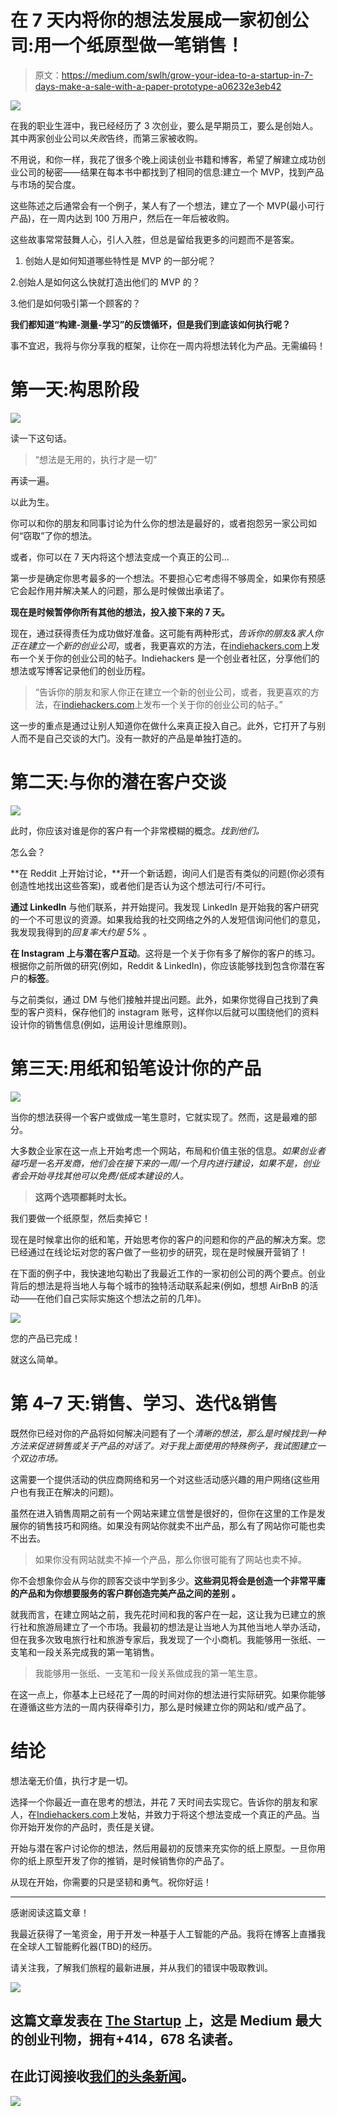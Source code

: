 # 在 7 天内将你的想法发展成一家初创公司:用一个纸原型做一笔销售！

> 原文：<https://medium.com/swlh/grow-your-idea-to-a-startup-in-7-days-make-a-sale-with-a-paper-prototype-a06232e3eb42>

![](img/5581b570d30f6f26fb13ca916cb17406.png)

在我的职业生涯中，我已经经历了 3 次创业，要么是早期员工，要么是创始人。其中两家创业公司以*失败*告终，而第三家被收购。

不用说，和你一样，我花了很多个晚上阅读创业书籍和博客，希望了解建立成功创业公司的秘密——结果在每本书中都找到了相同的信息:建立一个 MVP，找到产品与市场的契合度。

这些陈述之后通常会有一个例子，某人有了一个想法，建立了一个 MVP(最小可行产品)，在一周内达到 100 万用户，然后在一年后被收购。

这些故事常常鼓舞人心，引人入胜，但总是留给我更多的问题而不是答案。

1.  创始人是如何知道哪些特性是 MVP 的一部分呢？

2.创始人是如何这么快就打造出他们的 MVP 的？

3.他们是如何吸引第一个顾客的？

**我们都知道“构建-测量-学习”的反馈循环，但是我们到底该如何执行呢？**

事不宜迟，我将与你分享我的框架，让你在一周内将想法转化为产品。无需编码！

# 第一天:构思阶段

![](img/6735f6da66effac692c0d2a18543da94.png)

读一下这句话。

> “想法是无用的，执行才是一切”

再读一遍。

以此为生。

你可以和你的朋友和同事讨论为什么你的想法是最好的，或者抱怨另一家公司如何“窃取”了你的想法。

或者，你可以在 7 天内将这个想法变成一个真正的公司…

第一步是确定你思考最多的一个想法。不要担心它考虑得不够周全，如果你有预感它会起作用并解决某人的问题，那么是时候做出承诺了。

**现在是时候暂停你所有其他的想法，投入接下来的 7 天。**

现在，通过获得责任为成功做好准备。这可能有两种形式，*告诉你的朋友&家人你正在建立一个新的创业公司*，或者，我更喜欢的方法，在[indiehackers.com](http://indiehackers.com)上发布一个关于你的创业公司的帖子。Indiehackers 是一个创业者社区，分享他们的想法或写博客记录他们的创业历程。

> “告诉你的朋友和家人你正在建立一个新的创业公司，或者，我更喜欢的方法，在[indiehackers.com](http://indiehackers.com)上发布一个关于你的创业公司的帖子。”

这一步的重点是通过让别人知道你在做什么来真正投入自己。此外，它打开了与别人而不是自己交谈的大门。没有一款好的产品是单独打造的。

# 第二天:与你的潜在客户交谈

![](img/5b12a2812deef2d9043e59d3e3fceb56.png)

此时，你应该对谁是你的客户有一个非常模糊的概念。*找到他们。*

怎么会？

**在 Reddit 上开始讨论，**开一个新话题，询问人们是否有类似的问题(你必须有创造性地找出这些答案)，或者他们是否认为这个想法可行/不可行。

**通过 LinkedIn** 与他们联系，并开始提问。我发现 LinkedIn 是开始我的客户研究的一个不可思议的资源。如果我给我的社交网络之外的人发短信询问他们的意见，我发现我得到的*回复率大约是 5%* 。

**在 Instagram 上与潜在客户互动**。这将是一个关于你有多了解你的客户的练习。根据你之前所做的研究(例如，Reddit & LinkedIn)，你应该能够找到包含你潜在客户的**标签**。

与之前类似，通过 DM 与他们接触并提出问题。此外，如果你觉得自己找到了典型的客户资料，保存他们的 instagram 账号，这样你以后就可以围绕他们的资料设计你的销售信息(例如，运用设计思维原则)。

# 第三天:用纸和铅笔设计你的产品

![](img/2c28424385fc68a88e75a263705146f7.png)

当你的想法获得一个客户或做成一笔生意时，它就实现了。然而，这是最难的部分。

大多数企业家在这一点上开始考虑一个网站，布局和价值主张的信息。*如果创业者碰巧是一名开发商，他们会在接下来的一周/一个月内进行建设，如果不是，创业者会开始寻找其他可以免费/低成本建设的人。*

> **这两个选项都耗时太长。**

我们要做一个纸原型，然后卖掉它！

现在是时候拿出你的纸和笔，开始思考你的客户的问题和你的产品的解决方案。您已经通过在线论坛对您的客户做了一些初步的研究，现在是时候展开营销了！

在下面的例子中，我快速地勾勒出了我最近工作的一家初创公司的两个要点。创业背后的想法是将当地人与每个城市的独特活动联系起来(例如，想想 AirBnB 的活动——在他们自己实际实施这个想法之前的几年)。

![](img/3bf2150311c10b4dfe2dfc8983d7d8ea.png)

您的产品已完成！

就这么简单。

# **第 4–7 天:销售、学习、迭代&销售**

既然你已经对你的产品将如何解决问题有了一个*清晰的想法，那么是时候找到一种方法来促进销售或关于产品的对话了。对于我上面使用的特殊例子，我试图建立一个双边市场。*

这需要一个提供活动的供应商网络和另一个对这些活动感兴趣的用户网络(这些用户也有我正在解决的问题)。

虽然在进入销售周期之前有一个网站来建立信誉是很好的，但你在这里的工作是发展你的销售技巧和网络。如果没有网站你就卖不出产品，那么有了网站你可能也卖不出去。

> 如果你没有网站就卖不掉一个产品，那么你很可能有了网站也卖不掉。

你不会想象你会从与你的顾客交谈中学到多少。**这些洞见将会是创造一个非常平庸的产品和为你想要服务的客户群创造完美产品之间的差别** **。**

就我而言，在建立网站之前，我先花时间和我的客户在一起，这让我为已建立的旅行社和旅游局建立了一个市场。我最初的想法是让当地人为其他当地人举办活动，但在我多次致电旅行社和旅游专家后，我发现了一个小商机。我能够用一张纸、一支笔和一段关系完成我的第一笔销售。

> 我能够用一张纸、一支笔和一段关系做成我的第一笔生意。

在这一点上，你基本上已经花了一周的时间对你的想法进行实际研究。如果你能够在遵循这些方法的一周内获得牵引力，那么是时候建立你的网站和/或产品了。

# 结论

想法毫无价值，执行才是一切。

选择一个你最近一直在思考的想法，并花 7 天时间去实现它。告诉你的朋友和家人，在[Indiehackers.com](http://www.indiehackers.com)上发帖，并致力于将这个想法变成一个真正的产品。当你开始开发你的产品时，责任是关键。

开始与潜在客户讨论你的想法，然后用最初的反馈来充实你的纸上原型。一旦你用你的纸上原型开发了你的推销，是时候销售你的产品了。

从现在开始，你需要的只是坚韧和勇气。祝你好运！

______________

感谢阅读这篇文章！

我最近获得了一笔资金，用于开发一种基于人工智能的产品。我将在博客上直播我在全球人工智能孵化器(TBD)的经历。

请关注我，了解我们旅程的最新进展，并从我们的错误中吸取教训。

[![](img/308a8d84fb9b2fab43d66c117fcc4bb4.png)](https://medium.com/swlh)

## 这篇文章发表在 [The Startup](https://medium.com/swlh) 上，这是 Medium 最大的创业刊物，拥有+414，678 名读者。

## 在此订阅接收[我们的头条新闻](http://growthsupply.com/the-startup-newsletter/)。

[![](img/b0164736ea17a63403e660de5dedf91a.png)](https://medium.com/swlh)